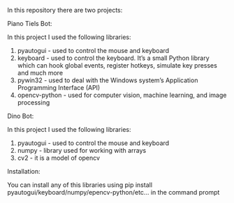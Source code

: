 In this repository there are two projects:

Piano Tiels Bot:

In this project I used the following libraries:

1. pyautogui - used to control the mouse and keyboard 
2. keyboard - used to control the keyboard. It’s a small Python library which can hook global events, register hotkeys, simulate key presses and much more
3. pywin32 - used to deal with the Windows system’s Application Programming Interface (API)
4. opencv-python - used for computer vision, machine learning, and image processing

Dino Bot:

In this project I used the following libraries:

1. pyautogui - used to control the mouse and keyboard 
2. numpy - library used for working with arrays
3. cv2 - it is a model of opencv

Installation:

You can install any of this libraries using pip install pyautogui/keyboard/numpy/epencv-python/etc... in the command prompt
